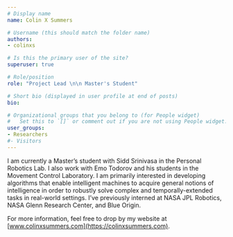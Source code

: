 ```yaml
---
# Display name
name: Colin X Summers

# Username (this should match the folder name)
authors:
- colinxs

# Is this the primary user of the site?
superuser: true

# Role/position
role: "Project Lead \n\n Master's Student"

# Short bio (displayed in user profile at end of posts)
bio:

# Organizational groups that you belong to (for People widget)
#   Set this to `[]` or comment out if you are not using People widget.
user_groups:
- Researchers
#- Visitors
---
```


I am currently a Master’s student with Sidd Srinivasa in the Personal Robotics Lab.
I also work with Emo Todorov and his students in the Movement Control Laboratory. I am
primarily interested in developing algorithms that enable intelligent machines to
acquire general notions of intelligence in order to robustly solve complex and
temporally-extended tasks in real-world settings. I’ve previously interned at NASA JPL
Robotics, NASA Glenn Research Center, and Blue Origin.

For more information, feel free to drop by my website at [www.colinxsummers.com](https://colinxsummers.com).